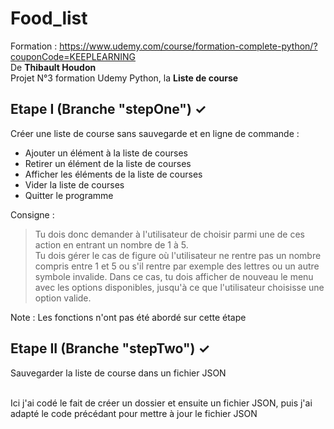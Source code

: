 # Food_list

Formation : https://www.udemy.com/course/formation-complete-python/?couponCode=KEEPLEARNING <br>
De **Thibault Houdon** <br>
Projet N°3 formation Udemy Python, la **Liste de course**

## Etape I (Branche "stepOne") ✓

Créer une liste de course sans sauvegarde et en ligne de commande :

- Ajouter un élément à la liste de courses
- Retirer un élément de la liste de courses
- Afficher les éléments de la liste de courses
- Vider la liste de courses
- Quitter le programme

Consigne :
> Tu dois donc demander à l'utilisateur de choisir parmi une de ces action en entrant un nombre de 1 à 5. <br>Tu dois gérer le cas de figure où l'utilisateur ne rentre pas un nombre compris entre 1 et 5 ou s'il rentre par exemple des lettres ou un autre symbole invalide. Dans ce cas, tu dois afficher de nouveau le menu avec les options disponibles, jusqu'à ce que l'utilisateur choisisse une option valide.

Note : Les fonctions n'ont pas été abordé sur cette étape


## Etape II (Branche "stepTwo") ✓

Sauvegarder la liste de course dans un fichier JSON <br><br>

Ici j'ai codé le fait de créer un dossier et ensuite un fichier JSON, puis j'ai adapté le code précédant pour mettre à jour le fichier JSON